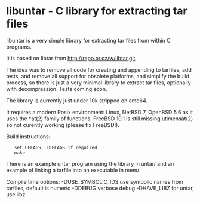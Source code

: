 libuntar - C library for extracting tar files
======

libuntar is a very simple library for extracting tar files from within C programs.

It is based on libtar from http://repo.or.cz/w/libtar.git

The idea was to remove all code for creating and appending to tarfiles,
add tests, and remove all support for obsolete platforms, and simplify
the build process, so there is just a very minimal library to extract
tar files, optionally with decompression. Tests coming soon.

The library is currently just under 10k stripped on amd64.

It requires a modern Posix environment: Linux, NetBSD 7, OpenBSD 5.6 as it
uses the \*at(2) family of functions. FreeBSD 10.1 is still missing
utimensat(2) so not curently working (please fix FreeBSD!).

Build instructions:
```
   set CFLAGS, LDFLAGS if required
   make
```
There is an example untar program using the library in untar/ and an example
of linking a tarfile into an executable in mem/

Compile time options:
   -DUSE\_SYMBOLIC\_IDS use symbolic names from tarfiles, default is numeric
   -DDEBUG verbose debug
   -DHAVE\_LIBZ for untar, use libz
